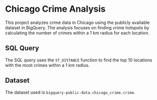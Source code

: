 # Chicago Crime Analysis

This project analyzes crime data in Chicago using the publicly available dataset in BigQuery. The analysis focuses on finding crime hotspots by calculating the number of crimes within a 1 km radius for each location.

## SQL Query

The SQL query uses the `ST_DISTANCE` function to find the top 10 locations with the most crimes within a 1 km radius.

## Dataset

The dataset used is `bigquery-public-data.chicago_crime.crime`.
